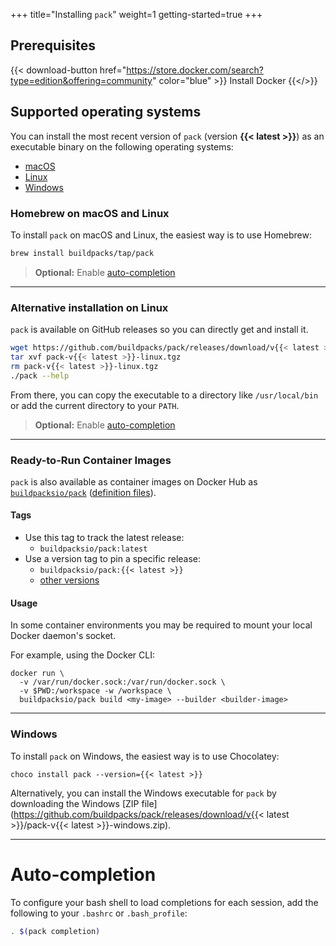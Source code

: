 +++
title="Installing `pack`"
weight=1
getting-started=true
+++

## Prerequisites
{{< download-button href="https://store.docker.com/search?type=edition&offering=community" color="blue" >}} Install Docker {{</>}}

## Supported operating systems
You can install the most recent version of `pack` (version **{{< latest >}}**) as an executable binary on the following operating systems:

* [macOS](#macos)
* [Linux](#linux)
* [Windows](#windows)

### Homebrew on macOS and Linux

To install `pack` on macOS and Linux, the easiest way is to use Homebrew:

```bash
brew install buildpacks/tap/pack
```

> **Optional:** Enable [auto-completion](#auto-completion)

<hr/>

### Alternative installation on Linux

`pack` is available on GitHub releases so you can directly get and install it.

```bash
wget https://github.com/buildpacks/pack/releases/download/v{{< latest >}}/pack-v{{< latest >}}-linux.tgz
tar xvf pack-v{{< latest >}}-linux.tgz
rm pack-v{{< latest >}}-linux.tgz
./pack --help
```

From there, you can copy the executable to a directory like `/usr/local/bin` or add the current directory to your `PATH`.

> **Optional:** Enable [auto-completion](#auto-completion)

---

### Ready-to-Run Container Images

`pack` is also available as container images on Docker Hub as [`buildpacksio/pack`](https://hub.docker.com/r/buildpacksio/pack)
([definition files](https://github.com/buildpacks/pack/blob/main/.github/workflows/delivery/docker/Dockerfile)).

#### Tags

* Use this tag to track the latest release:
    * `buildpacksio/pack:latest`
* Use a version tag to pin a specific release:
    * `buildpacksio/pack:{{< latest >}}`
    * [other versions](https://hub.docker.com/r/buildpacksio/pack/tags)

#### Usage

In some container environments you may be required to mount your local Docker daemon's socket.

For example, using the Docker CLI:

```shell
docker run \
  -v /var/run/docker.sock:/var/run/docker.sock \
  -v $PWD:/workspace -w /workspace \
  buildpacksio/pack build <my-image> --builder <builder-image>
```

---

### Windows
To install `pack` on Windows, the easiest way is to use Chocolatey:
```
choco install pack --version={{< latest >}}
```

Alternatively, you can install the Windows executable for `pack` by downloading the Windows [ZIP file](https://github.com/buildpacks/pack/releases/download/v{{< latest >}}/pack-v{{< latest >}}-windows.zip).

<hr/>

# Auto-completion

To configure your bash shell to load completions for each session, add the following to your `.bashrc` or `.bash_profile`:

```bash
. $(pack completion)
```

